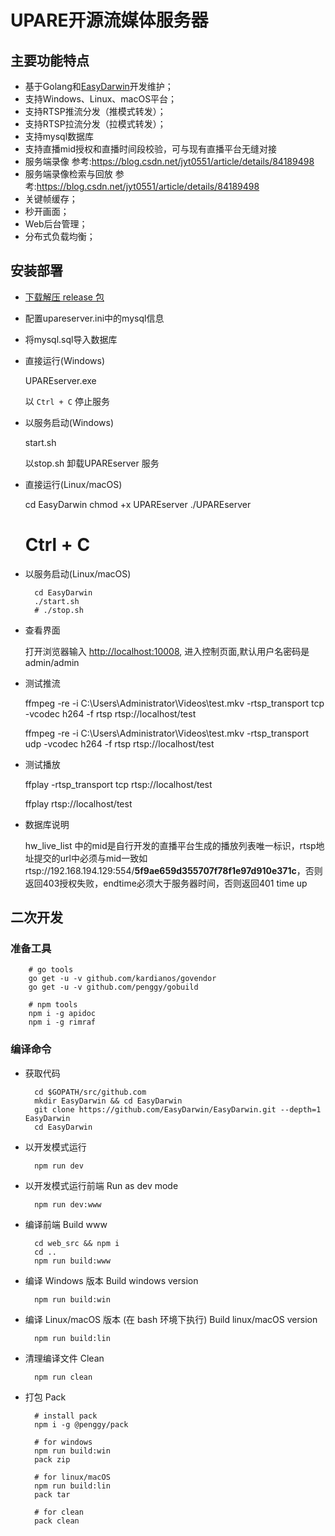 # UPARE开源流媒体服务器


## 主要功能特点

- 基于Golang和[EasyDarwin](https://github.com/EasyDarwin/EasyDarwin/releases)开发维护；
- 支持Windows、Linux、macOS平台；
- 支持RTSP推流分发（推模式转发）；
- 支持RTSP拉流分发（拉模式转发）；
- 支持mysql数据库
- 支持直播mid授权和直播时间段校验，可与现有直播平台无缝对接
- 服务端录像 参考:https://blog.csdn.net/jyt0551/article/details/84189498
- 服务端录像检索与回放 参考:https://blog.csdn.net/jyt0551/article/details/84189498
- 关键帧缓存；
- 秒开画面；
- Web后台管理；
- 分布式负载均衡；


## 安装部署

- [下载解压 release 包](https://github.com/EasyDarwin/EasyDarwin/releases)

- 配置upareserver.ini中的mysql信息

- 将mysql.sql导入数据库

- 直接运行(Windows)

    UPAREserver.exe
    
    以 `Ctrl + C` 停止服务

- 以服务启动(Windows)

    start.sh
    
    以stop.sh 卸载UPAREserver 服务

- 直接运行(Linux/macOS)

  	cd EasyDarwin
  	chmod +x UPAREserver 
  	./UPAREserver
  	# Ctrl + C

- 以服务启动(Linux/macOS)

		cd EasyDarwin
		./start.sh
		# ./stop.sh

- 查看界面
	
	打开浏览器输入 [http://localhost:10008](http://localhost:10008), 进入控制页面,默认用户名密码是admin/admin

- 测试推流

	ffmpeg -re -i C:\Users\Administrator\Videos\test.mkv -rtsp_transport tcp -vcodec h264 -f rtsp rtsp://localhost/test

	ffmpeg -re -i C:\Users\Administrator\Videos\test.mkv -rtsp_transport udp -vcodec h264 -f rtsp rtsp://localhost/test
			

- 测试播放

	ffplay -rtsp_transport tcp rtsp://localhost/test

	ffplay rtsp://localhost/test 
	
- 数据库说明
	
	hw_live_list 中的mid是自行开发的直播平台生成的播放列表唯一标识，rtsp地址提交的url中必须与mid一致如 rtsp://192.168.194.129:554/**5f9ae659d355707f78f1e97d910e371c**，否则返回403授权失败，endtime必须大于服务器时间，否则返回401 time up
	
	

## 二次开发

### 准备工具

        # go tools
        go get -u -v github.com/kardianos/govendor
        go get -u -v github.com/penggy/gobuild
    
        # npm tools
        npm i -g apidoc
        npm i -g rimraf


### 编译命令

- 获取代码

        cd $GOPATH/src/github.com
        mkdir EasyDarwin && cd EasyDarwin
        git clone https://github.com/EasyDarwin/EasyDarwin.git --depth=1 EasyDarwin
        cd EasyDarwin

- 以开发模式运行

        npm run dev

- 以开发模式运行前端 Run as dev mode

        npm run dev:www       

- 编译前端  Build www

        cd web_src && npm i
        cd ..
        npm run build:www

- 编译 Windows 版本 Build windows version

        npm run build:win

- 编译 Linux/macOS 版本 (在 bash 环境下执行) Build linux/macOS version

        npm run build:lin       

- 清理编译文件 Clean

        npm run clean 

- 打包 Pack

        # install pack
        npm i -g @penggy/pack
        
        # for windows
        npm run build:win
        pack zip
        
        # for linux/macOS
        npm run build:lin
        pack tar
        
        # for clean
        pack clean


